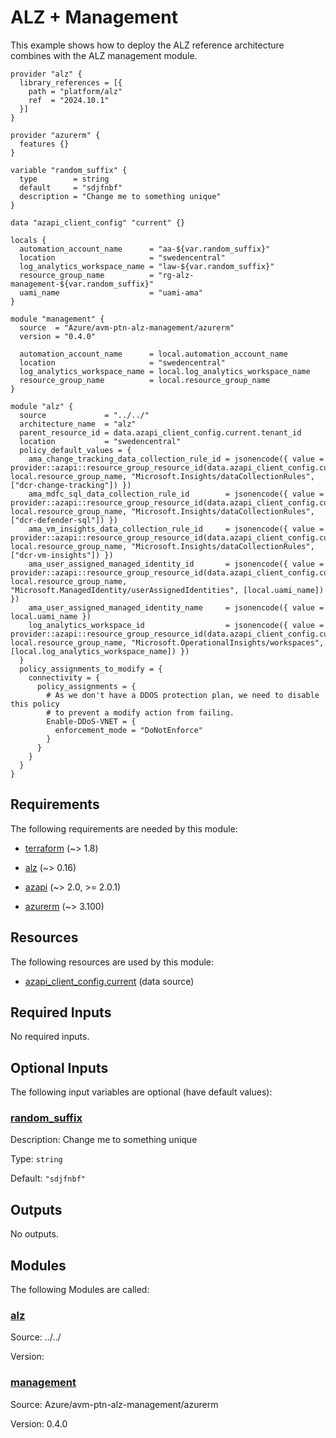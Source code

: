 <!-- BEGIN_TF_DOCS -->
# ALZ + Management

This example shows how to deploy the ALZ reference architecture combines with the ALZ management module.

```hcl
provider "alz" {
  library_references = [{
    path = "platform/alz"
    ref  = "2024.10.1"
  }]
}

provider "azurerm" {
  features {}
}

variable "random_suffix" {
  type        = string
  default     = "sdjfnbf"
  description = "Change me to something unique"
}

data "azapi_client_config" "current" {}

locals {
  automation_account_name      = "aa-${var.random_suffix}"
  location                     = "swedencentral"
  log_analytics_workspace_name = "law-${var.random_suffix}"
  resource_group_name          = "rg-alz-management-${var.random_suffix}"
  uami_name                    = "uami-ama"
}

module "management" {
  source  = "Azure/avm-ptn-alz-management/azurerm"
  version = "0.4.0"

  automation_account_name      = local.automation_account_name
  location                     = "swedencentral"
  log_analytics_workspace_name = local.log_analytics_workspace_name
  resource_group_name          = local.resource_group_name
}

module "alz" {
  source             = "../../"
  architecture_name  = "alz"
  parent_resource_id = data.azapi_client_config.current.tenant_id
  location           = "swedencentral"
  policy_default_values = {
    ama_change_tracking_data_collection_rule_id = jsonencode({ value = provider::azapi::resource_group_resource_id(data.azapi_client_config.current.subscription_id, local.resource_group_name, "Microsoft.Insights/dataCollectionRules", ["dcr-change-tracking"]) })
    ama_mdfc_sql_data_collection_rule_id        = jsonencode({ value = provider::azapi::resource_group_resource_id(data.azapi_client_config.current.subscription_id, local.resource_group_name, "Microsoft.Insights/dataCollectionRules", ["dcr-defender-sql"]) })
    ama_vm_insights_data_collection_rule_id     = jsonencode({ value = provider::azapi::resource_group_resource_id(data.azapi_client_config.current.subscription_id, local.resource_group_name, "Microsoft.Insights/dataCollectionRules", ["dcr-vm-insights"]) })
    ama_user_assigned_managed_identity_id       = jsonencode({ value = provider::azapi::resource_group_resource_id(data.azapi_client_config.current.subscription_id, local.resource_group_name, "Microsoft.ManagedIdentity/userAssignedIdentities", [local.uami_name]) })
    ama_user_assigned_managed_identity_name     = jsonencode({ value = local.uami_name })
    log_analytics_workspace_id                  = jsonencode({ value = provider::azapi::resource_group_resource_id(data.azapi_client_config.current.subscription_id, local.resource_group_name, "Microsoft.OperationalInsights/workspaces", [local.log_analytics_workspace_name]) })
  }
  policy_assignments_to_modify = {
    connectivity = {
      policy_assignments = {
        # As we don't have a DDOS protection plan, we need to disable this policy
        # to prevent a modify action from failing.
        Enable-DDoS-VNET = {
          enforcement_mode = "DoNotEnforce"
        }
      }
    }
  }
}
```

<!-- markdownlint-disable MD033 -->
## Requirements

The following requirements are needed by this module:

- <a name="requirement_terraform"></a> [terraform](#requirement\_terraform) (~> 1.8)

- <a name="requirement_alz"></a> [alz](#requirement\_alz) (~> 0.16)

- <a name="requirement_azapi"></a> [azapi](#requirement\_azapi) (~> 2.0, >= 2.0.1)

- <a name="requirement_azurerm"></a> [azurerm](#requirement\_azurerm) (~> 3.100)

## Resources

The following resources are used by this module:

- [azapi_client_config.current](https://registry.terraform.io/providers/Azure/azapi/latest/docs/data-sources/client_config) (data source)

<!-- markdownlint-disable MD013 -->
## Required Inputs

No required inputs.

## Optional Inputs

The following input variables are optional (have default values):

### <a name="input_random_suffix"></a> [random\_suffix](#input\_random\_suffix)

Description: Change me to something unique

Type: `string`

Default: `"sdjfnbf"`

## Outputs

No outputs.

## Modules

The following Modules are called:

### <a name="module_alz"></a> [alz](#module\_alz)

Source: ../../

Version:

### <a name="module_management"></a> [management](#module\_management)

Source: Azure/avm-ptn-alz-management/azurerm

Version: 0.4.0

<!-- END_TF_DOCS -->